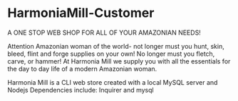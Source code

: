 # HarmoniaMill-Customer
A ONE STOP WEB SHOP FOR ALL OF YOUR AMAZONIAN NEEDS!

Attention Amazonian woman of the world- not longer must you hunt, skin, bleed, flint and forge supplies on your own! No longer must you fletch, carve, or hammer!  At Harmonia Mill we supply you with all the essentials for the day to day life of a modern Amazonian woman.

Harmonia Mill is a CLI web store created with a local MySQL server and Nodejs
Dependencies include: Inquirer and mysql
